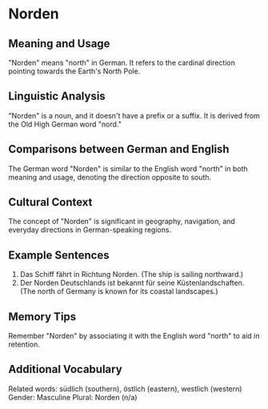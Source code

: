 # Norden
## Meaning and Usage
"Norden" means "north" in German. It refers to the cardinal direction pointing towards the Earth's North Pole.

## Linguistic Analysis
"Norden" is a noun, and it doesn't have a prefix or a suffix. It is derived from the Old High German word "nord."

## Comparisons between German and English
The German word "Norden" is similar to the English word "north" in both meaning and usage, denoting the direction opposite to south.

## Cultural Context
The concept of "Norden" is significant in geography, navigation, and everyday directions in German-speaking regions.

## Example Sentences
1. Das Schiff fährt in Richtung Norden. (The ship is sailing northward.)
2. Der Norden Deutschlands ist bekannt für seine Küstenlandschaften. (The north of Germany is known for its coastal landscapes.)

## Memory Tips
Remember "Norden" by associating it with the English word "north" to aid in retention.

## Additional Vocabulary
Related words: südlich (southern), östlich (eastern), westlich (western)
Gender: Masculine
Plural: Norden (n/a)